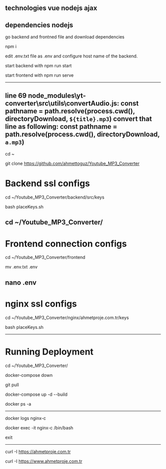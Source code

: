 technologies
vue
nodejs
ajax
---
dependencies nodejs
---
go backend and frontned file and download dependencies

npm i

edit .env.txt file as .env and configure host name of the backend.

start backend with npm run start

start frontend with npm run serve

---

line 69 node_modules\yt-converter\src\utils\convertAudio.js:
        const pathname = path.resolve(process.cwd(), directoryDownload, `${title}.mp3`)
convert that line as following:
        const pathname = path.resolve(process.cwd(), directoryDownload, `a.mp3`)
---
cd ~

git clone https://github.com/ahmettoguz/Youtube_MP3_Converter


# Backend ssl configs
cd ~/Youtube_MP3_Converter/backend/src/keys

bash placeKeys.sh

cd ~/Youtube_MP3_Converter/
---

# Frontend connection configs
cd ~/Youtube_MP3_Converter/frontend

mv .env.txt .env

nano .env
---

# nginx ssl configs

cd ~/Youtube_MP3_Converter/nginx/ahmetproje.com.tr/keys

bash placeKeys.sh

---
# Running Deployment

cd ~/Youtube_MP3_Converter/

docker-compose down

git pull

docker-compose up -d --build

docker ps -a

---
docker logs nginx-c

docker exec -it nginx-c /bin/bash

exit

---

curl -I https://ahmetproje.com.tr

curl -I https://www.ahmetproje.com.tr